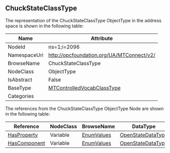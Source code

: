 <!-- objecttype -->
## ChuckStateClassType
  
<!-- end of text -->
The representation of the ChuckStateClassType ObjectType in the address space is shown in the following table:  

|Name|Attribute|
|---|---|
|NodeId|ns=1;i=2096|
|NamespaceUri|http://opcfoundation.org/UA/MTConnect/v2/|
|BrowseName|ChuckStateClassType|
|NodeClass|ObjectType|
|IsAbstract|False|
|BaseType|[MTControlledVocabClassType](../../ObjectTypes/MTControlledVocabClassType/readme.md)|
|Categories||

The references from the ChuckStateClassType ObjectType Node are shown in the following table:  

|Reference|NodeClass|BrowseName|DataType|TypeDefinition|ModellingRule|
|---|---|---|---|---|---|
|[HasProperty](../../../Core/ReferenceTypes/HasProperty/readme.md)|Variable|[EnumValues](#EnumValues)|[OpenStateDataType](../../DataTypes/OpenStateDataType/readme.md)|[OpenStateDataType](../../DataTypes/OpenStateDataType/readme.md)|[Mandatory](../../../Core/Objects/Mandatory/readme.md)|
|[HasComponent](../../../Core/ReferenceTypes/HasComponent/readme.md)|Variable|[EnumValues](#EnumValues)|[OpenStateDataType](../../DataTypes/OpenStateDataType/readme.md)|[OpenStateDataType](../../DataTypes/OpenStateDataType/readme.md)|[Mandatory](../../../Core/Objects/Mandatory/readme.md)|


